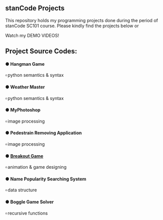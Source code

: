 ## stanCode Projects
This repository holds my programming projects done during the period of stanCode SC101 course.
Please kindly find the projects below or

Watch my DEMO VIDEOS!

## Project Source Codes:
#### ● Hangman Game
  ৹ python semantics & syntax
#### ● Weather Master
  ৹ python semantics & syntax
#### ● MyPhotoshop
  ৹ image processing
#### ● Pedestrain Removing Application
  ৹ image processing
#### ● [Breakout Game](https://github.com/leticiawu/MystanCodeProjects/blob/main/SC101_A2/breakout.py)
  ৹ animation & game designing
#### ● Name Popularity Searching System
  ৹ data structure
#### ● Boggle Game Solver
  ৹ recursive functions
